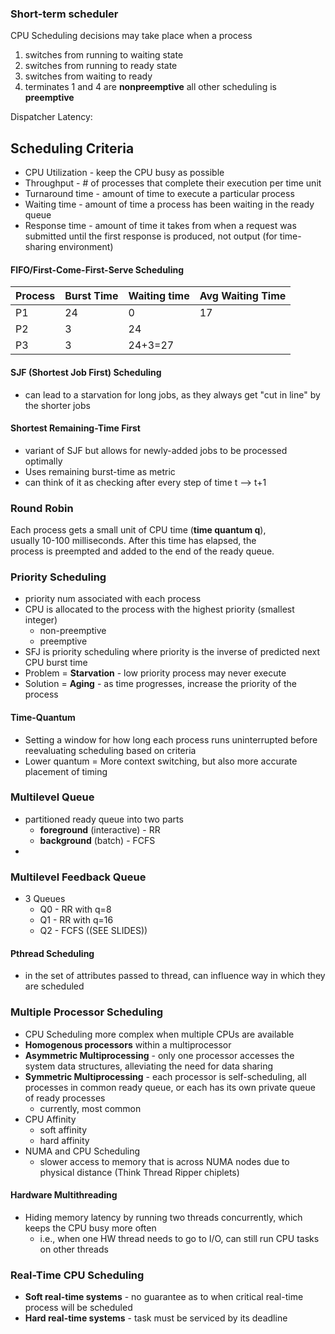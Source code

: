 
### **Short-term scheduler**

CPU Scheduling decisions may take place when a process
1. switches from running to waiting state
2. switches from running to ready state
3. switches from waiting to ready
4. terminates
1 and 4 are **nonpreemptive**
all other scheduling is **preemptive**


Dispatcher Latency:

## Scheduling Criteria
- CPU Utilization - keep the CPU busy as possible
- Throughput - # of processes that complete their execution per time unit
- Turnaround time - amount of time to execute a particular process
- Waiting time - amount of time a process has been waiting in the ready queue
- Response time - amount of time it takes from when a request was submitted until the first response is produced, not output (for time-sharing environment)

#### FIFO/First-Come-First-Serve Scheduling

| **Process** | **Burst Time** | **Waiting time** | **Avg Waiting Time** |
| ----------- | -------------- | ---------------- | -------------------- |
| P1          | 24             | 0                | 17                   |
| P2          | 3              | 24               |                      |
| P3          | 3              | 24+3=27          |                      |
#### SJF (Shortest Job First) Scheduling
- can lead to a starvation for long jobs, as they always get "cut in line" by the shorter jobs

#### Shortest Remaining-Time First
- variant of SJF but allows for newly-added jobs to be processed optimally
- Uses remaining burst-time as metric
- can think of it as checking after every step of time t --> t+1

### Round Robin
Each process gets a small unit of CPU time (**time quantum q**),  
usually 10-100 milliseconds. After this time has elapsed, the  
process is preempted and added to the end of the ready queue.

### Priority Scheduling
- priority num associated with each process
- CPU is allocated to the process with the highest priority (smallest integer)
	- non-preemptive
	- preemptive
- SFJ is priority scheduling where priority is the inverse of predicted next CPU burst time
- Problem = **Starvation** - low priority process may never execute
- Solution = **Aging** - as time progresses, increase the priority of the process

#### Time-Quantum
- Setting a window for how long each process runs uninterrupted before reevaluating scheduling based on criteria
- Lower quantum = More context switching, but also more accurate placement of timing

### Multilevel Queue
- partitioned ready queue into two parts
	- **foreground** (interactive) - RR
	- **background** (batch) - FCFS
- 
### Multilevel Feedback Queue
- 3 Queues
	- Q0 - RR with q=8
	- Q1 - RR with q=16
	- Q2 - FCFS
		((SEE SLIDES))

#### Pthread Scheduling
- in the set of attributes passed to thread, can influence way in which they are scheduled

### Multiple Processor Scheduling
- CPU Scheduling more complex when multiple CPUs are available
- **Homogenous processors** within a multiprocessor
- **Asymmetric Multiprocessing** - only one processor accesses the system data structures, alleviating the need for data sharing
- **Symmetric Multiprocessing** - each processor is self-scheduling, all processes in common ready queue, or each has its own private queue of ready processes
	- currently, most common
- CPU Affinity
	- soft affinity
	- hard affinity
- NUMA and CPU Scheduling
	- slower access to memory that is across NUMA nodes due to physical distance (Think Thread Ripper chiplets)

#### Hardware Multithreading
- Hiding memory latency by running two threads concurrently, which keeps the CPU busy more often
	- i.e., when one HW thread needs to go to I/O, can still run CPU tasks on other threads

### Real-Time CPU Scheduling
- **Soft real-time systems** - no guarantee as to when critical real-time process will be scheduled
- **Hard real-time systems** - task must be serviced by its deadline